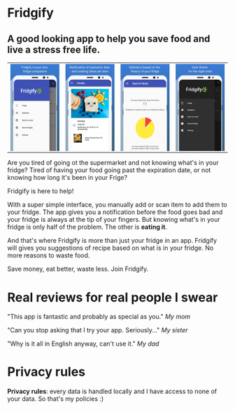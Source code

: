 # Fridgify 

## A good looking app to help you save food and live a stress free life.


<table >
  <tr>
    <td align="left"><img src="https://raw.githubusercontent.com/MalcolmMielle/Fridgify/master/4_5.8%20inch%20-%20Galaxy%20S8_screen__3.jpg" align="left"   ></td>
    <td align="right"><img src="https://raw.githubusercontent.com/MalcolmMielle/Fridgify/master/3_5.8%20inch%20-%20Galaxy%20S8_screen__3.jpg" align="left"  ></td>
    <td align="right"><img src="https://raw.githubusercontent.com/MalcolmMielle/Fridgify/master/2_5.8%20inch%20-%20Galaxy%20S8_screen__2.jpg" align="left"  ></td>
    <td align="right"><img src="https://raw.githubusercontent.com/MalcolmMielle/Fridgify/master/6_5.8%20inch%20-%20Galaxy%20S8_screen__3.jpg" align="left" ></td>
  </tr>
</table>

Are you tired of going ot the supermarket and not knowing what's in your fridge?
Tired of having your food going past the expiration date, or not knowing how long it's been in your Frige?

Fridgify is here to help!

With a super simple interface, you manually add or scan item to add them to your fridge.
The app gives you a notification before the food goes bad and your fridge is always at the tip of your fingers.
But knowing what's in your fridge is only half of the problem.
The other is **eating it**.

And that's where Fridgify is more than just your fridge in an app.
Fridgify will gives you suggestions of recipe based on what is in your fridge.
No more reasons to waste food.

Save money, eat better, waste less. Join Fridgify.


# Real reviews for real people I swear

"This app is fantastic and probably as special as you." _My mom_

"Can you stop asking that I try your app. Seriously..." _My sister_

"Why is it all in English anyway, can't use it." _My dad_

# Privacy rules

**Privacy rules**: every data is handled locally and I have access to none of your data. So that's my policies :)
